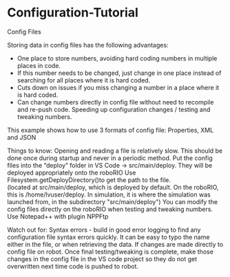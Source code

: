 # Configuration-Tutorial
Config Files

Storing data in config files has the following advantages:
  - One place to store numbers, avoiding hard coding numbers in multiple places in code.  
  - If this number needs to be changed, just change in one place instead of searching for all places where it is hard coded.
  - Cuts down on issues if you miss changing a number in a place where it is hard coded.
  - Can change numbers directly in config file without need to recompile and re-push code.  Speeding up configuration changes / testing and tweaking numbers.

This example shows how to use 3 formats of config file: Properties, XML and JSON

Things to know:
Opening and reading a file is relatively slow.  This should be done once during startup and never in a periodic method.
Put the config files into the “deploy” folder in VS Code -> src/main/deploy.  They will be deployed appropriately onto the roboRIO
Use Filesystem.getDeployDirectory()to get the path to the file.  
(located at src/main/deploy, which is deployed by default. On the roboRIO, this is /home/lvuser/deploy. In simulation, it is where the simulation was launched from, in the subdirectory "src/main/deploy")
You can modify the config files directly on the roboRIO when testing and tweaking numbers. 
Use Notepad++ with plugin NPPFtp

Watch out for:
Syntax errors - build in good error logging to find any configuration file syntax errors quickly.
It can be easy to typo the name either in the file, or when retrieving the data.
If changes are made directly to config file on robot.  Once final testing/tweaking is complete, make those changes in the config file in the VS code project so they do not get overwritten next time code is pushed to robot.

